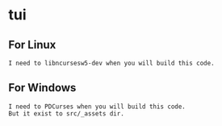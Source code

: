 
# tui 

## For Linux

    I need to libncursesw5-dev when you will build this code.  

## For Windows

    I need to PDCurses when you will build this code.  
    But it exist to src/_assets dir.  

